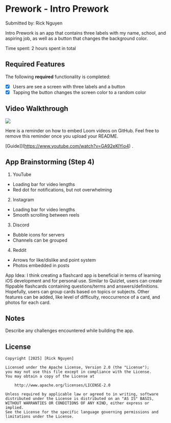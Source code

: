 # Prework - Intro Prework

Submitted by: Rick Nguyen

Intro Prework is an app that contains three labels with my name, school, and aspiring job, as well as a button that changes the background color.

Time spent: 2 hours spent in total

## Required Features

The following **required** functionality is completed:

- [x] Users are see a screen with three labels and a button
- [x] Tapping the button changes the screen color to a random color
 
## Video Walkthrough

<img src="https://imgur.com/a/EnwCsOP.gif"/>

Here is a reminder on how to embed Loom videos on GitHub. Feel free to remove this reminder once you upload your README. 

[Guide]](https://www.youtube.com/watch?v=GA92eKlYio4) .

## App Brainstorming (Step 4)
1. YouTube
  * Loading bar for video lengths
  * Red dot for notifications, but not overwhelming
2. Instagram
  * Loading bar for video lengths
  * Smooth scrolling between reels
3. Discord
  * Bubble icons for servers
  * Channels can be grouped
4. Reddit
  * Arrows for like/dislike and point system
  * Photos embedded in posts

App Idea: I think creating a flashcard app is beneficial in terms of learning iOS development and for personal use. Similar to Quizlet,
users can create flippable flashcards containing questions/terms and answers/definitions. Hopefully, users can group cards based on
topics or subjects. Other features can be added, like level of difficulty, reoccurrence of a card, and photos for each card.
## Notes

Describe any challenges encountered while building the app.

## License

    Copyright [2025] [Rick Nguyen]

    Licensed under the Apache License, Version 2.0 (the "License");
    you may not use this file except in compliance with the License.
    You may obtain a copy of the License at

        http://www.apache.org/licenses/LICENSE-2.0

    Unless required by applicable law or agreed to in writing, software
    distributed under the License is distributed on an "AS IS" BASIS,
    WITHOUT WARRANTIES OR CONDITIONS OF ANY KIND, either express or implied.
    See the License for the specific language governing permissions and
    limitations under the License.
